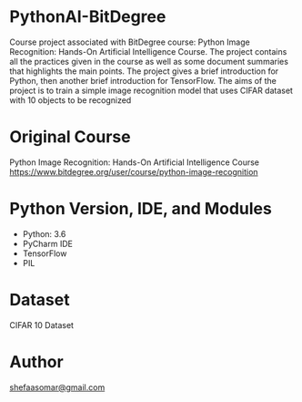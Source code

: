 # PythonAI-BitDegree
Course project associated with BitDegree course: Python Image Recognition: Hands-On Artificial Intelligence Course.
The project contains all the practices given in the course as well as some document summaries that highlights the main points. The project gives a brief introduction for Python, then another brief introduction for TensorFlow. The aims of the project is to train a simple image recognition model that uses CIFAR dataset with 10 objects to be recognized
# Original Course
Python Image Recognition: Hands-On Artificial Intelligence Course
https://www.bitdegree.org/user/course/python-image-recognition

# Python Version, IDE, and Modules
* Python: 3.6
* PyCharm IDE
* TensorFlow
* PIL

# Dataset
CIFAR 10 Dataset

# Author
shefaasomar@gmail.com
